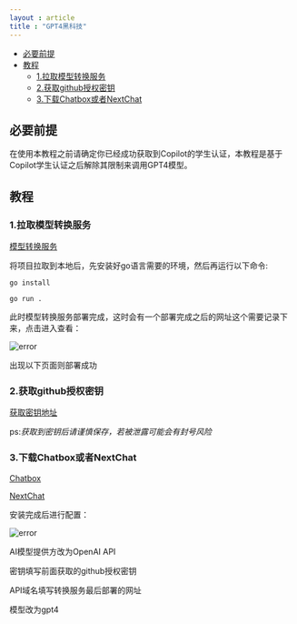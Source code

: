 ```yaml
---
layout : article
title : "GPT4黑科技"
---
```


<!-- TOC -->

- [必要前提](#必要前提)
- [教程](#教程)
  - [1.拉取模型转换服务](#1拉取模型转换服务)
  - [2.获取github授权密钥](#2获取github授权密钥)
  - [3.下载Chatbox或者NextChat](#3下载chatbox或者nextchat)

<!-- /TOC -->

## 必要前提

在使用本教程之前请确定你已经成功获取到Copilot的学生认证，本教程是基于Copilot学生认证之后解除其限制来调用GPT4模型。

## 教程

### 1.拉取模型转换服务

[模型转换服务](https://github.com/newskyforest/copilot-gpt4-service)

将项目拉取到本地后，先安装好go语言需要的环境，然后再运行以下命令:

`go install`

`go run .`

此时模型转换服务部署完成，这时会有一个部署完成之后的网址这个需要记录下来，点击进入查看：

![error](https://raw.githubusercontent.com/BugLeesir/image_host01/main/blogs_img/20240520110455.png)

出现以下页面则部署成功

### 2.获取github授权密钥

[获取密钥地址](https://git-copilot.cn/token)

ps:*获取到密钥后请谨慎保存，若被泄露可能会有封号风险*

### 3.下载Chatbox或者NextChat

[Chatbox](https://github.com/Bin-Huang/chatbox)

[NextChat](https://github.com/ChatGPTNextWeb/ChatGPT-Next-Web/releases)

安装完成后进行配置：

![error](https://raw.githubusercontent.com/BugLeesir/image_host01/main/blogs_img/20240520111447.png)

AI模型提供方改为OpenAI API

密钥填写前面获取的github授权密钥

API域名填写转换服务最后部署的网址

模型改为gpt4
